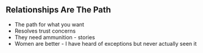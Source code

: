 ## Relationships Are The Path

- The path for what you want
- Resolves trust concerns
- They need ammunition - stories
- Women are better - I have heard of exceptions but never actually seen it
